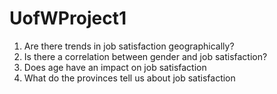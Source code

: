 # UofWProject1

1.	Are there trends in job satisfaction geographically?
2.	Is there a correlation between gender and job satisfaction?
3.	Does age have an impact on job satisfaction
4.	What do the provinces tell us about job satisfaction 